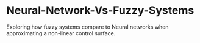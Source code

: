 # Neural-Network-Vs-Fuzzy-Systems
Exploring how fuzzy systems compare to Neural networks when approximating a non-linear control surface.
